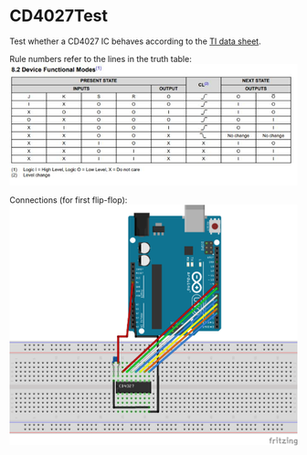 CD4027Test
==========

Test whether a CD4027 IC behaves according to the [TI data sheet](https://www.ti.com/lit/ds/symlink/cd4027b.pdf).

Rule numbers refer to the lines in the truth table:
![truth table from data sheet](truth_table.jpg?raw=true "truth table")

Connections (for first flip-flop):
![breadboard schematic](CD4027Test_bb.png?raw=true "breadboard schematic")
